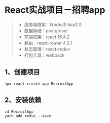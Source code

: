 # React实战项目－招聘app

> * 服务端框架：NodeJS koa2.0
> * 数据存储：postgresql
> * 前端框架：react 16.4.2
> * 路由：react-router 4.3.1
> * 状态管理：react-redux
> * 打包工具：webpack

## 1、创建项目
```
npx react-create-app RecruitApp
```
## 2、安装依赖
```
cd RecruitApp
yarn add redux --save
```
